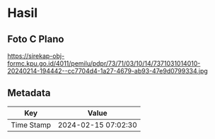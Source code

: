 # Hasil

## Foto C Plano

https://sirekap-obj-formc.kpu.go.id/4011/pemilu/pdpr/73/71/03/10/14/7371031014010-20240214-194442--cc7704d4-1a27-4679-ab93-47e9d0799334.jpg


## Metadata

| Key        | Value               |
| ---------- | ------------------- |
| Time Stamp | 2024-02-15 07:02:30 |



